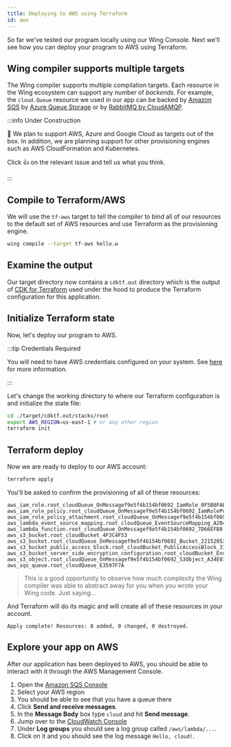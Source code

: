 ```yaml
---
title: Deploying to AWS using Terraform
id: aws
---
```


So far we've tested our program locally using our Wing Console. Next we'll see how you can deploy your
program to AWS using Terraform.

## Wing compiler supports multiple targets

The Wing compiler supports multiple compilation targets. Each resource in the
Wing ecosystem can support any number of *backends*. For example, the
`cloud.Queue` resource we used in our app can be backed by [Amazon
SQS](https://aws.amazon.com/sqs/) by [Azure Queue
Storage](https://azure.microsoft.com/en-us/products/storage/queues/) or by
[RabbitMQ by CloudAMQP](https://www.cloudamqp.com/).

:::info Under Construction

:construction: We plan to support AWS, Azure and Google Cloud as targets out of
the box. In addition, we are planning support for other provisioning engines
such as AWS CloudFormation and Kubernetes.

Click :thumbsup: on the relevant issue and tell us what you think.

:::

## Compile to Terraform/AWS

We will use the `tf-aws` target to tell the compiler to bind all of our resources
to the default set of AWS resources and use Terraform as the provisioning engine.

```sh
wing compile --target tf-aws hello.w
```

## Examine the output

Our target directory now contains a `cdktf.out` directory which is the output of
[CDK for Terraform](https://developer.hashicorp.com/terraform/cdktf) used under
the hood to produce the Terraform configuration for this application.

## Initialize Terraform state

Now, let's deploy our program to AWS.

:::tip Credentials Required

You will need to have AWS credentials configured on your system. See
[here](https://docs.aws.amazon.com/cli/latest/userguide/cli-configure-files.html)
for more information.

:::

Let's change the working directory to where our Terraform configuration is and
initialize the state file:

```sh
cd ./target/cdktf.out/stacks/root
export AWS_REGION=us-east-1 # or any other region
terraform init
```

## Terraform deploy

Now we are ready to deploy to our AWS account:

```sh
terraform apply
```

You'll be asked to confirm the provisioning of all of these resources:

```
aws_iam_role.root_cloudQueue_OnMessagef9e5f4b154bf0692_IamRole_0F5B0FAB
aws_iam_role_policy.root_cloudQueue_OnMessagef9e5f4b154bf0692_IamRolePolicy_D4EB5385
aws_iam_role_policy_attachment.root_cloudQueue_OnMessagef9e5f4b154bf0692_IamRolePolicyAttachment_EEE67DAF
aws_lambda_event_source_mapping.root_cloudQueue_EventSourceMapping_A2041279
aws_lambda_function.root_cloudQueue_OnMessagef9e5f4b154bf0692_7D66EFB8
aws_s3_bucket.root_cloudBucket_4F3C4F53
aws_s3_bucket.root_cloudQueue_OnMessagef9e5f4b154bf0692_Bucket_22152053
aws_s3_bucket_public_access_block.root_cloudBucket_PublicAccessBlock_319C1C2E
aws_s3_bucket_server_side_encryption_configuration.root_cloudBucket_Encryption_8ED0CD9C
aws_s3_object.root_cloudQueue_OnMessagef9e5f4b154bf0692_S3Object_A34E0128
aws_sqs_queue.root_cloudQueue_E3597F7A
```

> This is a good opportunity to observe how much complexity the Wing compiler
> was able to abstract away for you when you wrote your Wing code. Just
> saying...

And Terraform will do its magic and will create all of these resources in your
account.

```
Apply complete! Resources: 8 added, 0 changed, 0 destroyed.
```

## Explore your app on AWS

After our application has been deployed to AWS, you should be able to interact with it
through the AWS Management Console.

1. Open the [Amazon SQS Console](https://console.aws.amazon.com/sqs)
2. Select your AWS region
3. You should be able to see that you have a queue there
4. Click **Send and receive messages**.
5. In the **Message Body** box type `cloud` and hit **Send message**.
6. Jump over to the [CloudWatch Console](https://console.aws.amazon.com/cloudwatch) 
7. Under **Log groups** you should see a log group called `/aws/lambda/...`. 
8. Click on it and you should see the log message `Hello, cloud!`.
